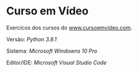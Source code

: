 # Curso em Vídeo
Exercícos dos cursos do www.cursoemvideo.com.

Versão:
*Python 3.8.1*

Sistema:
*Microsoft Windowns 10 Pro*

Editor/IDE:
*Microsoft Visual Studio Code*